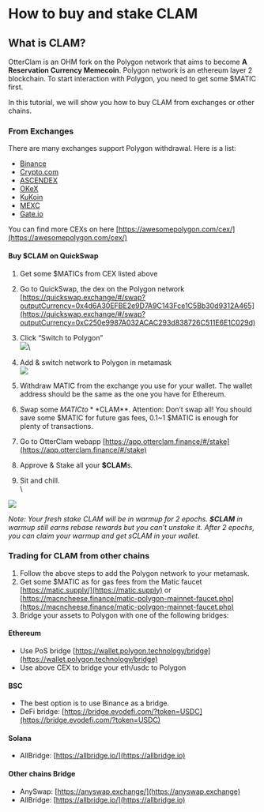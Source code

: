 # How to buy and stake CLAM

## What is CLAM? <a href="what-is-clam" id="what-is-clam"></a>

OtterClam is an OHM fork on the Polygon network that aims to become **A Reservation Currency Memecoin**. Polygon network is an ethereum layer 2 blockchain. To start interaction with Polygon, you need to get some $MATIC first.

In this tutorial, we will show you how to buy CLAM from exchanges or other chains.

### From Exchanges <a href="from-exchanges" id="from-exchanges"></a>

There are many exchanges support Polygon withdrawal. Here is a list:

* [Binance](https://www.binance.com)
* [Crypto.com](https://crypto.com)
* [ASCENDEX](https://ascendex.com)
* [OKeX](https://www.okex.com)
* [KuKoin](https://www.kucoin.com)
* [MEXC](https://www.mexc.com)
* [Gate.io](https://www.gate.io)

You can find more CEXs on here [https://awesomepolygon.com/cex/](https://awesomepolygon.com/cex/)

#### Buy $CLAM on QuickSwap

1. Get some $MATICs from CEX listed above
2. Go to QuickSwap, the dex on the Polygon network [https://quickswap.exchange/#/swap?outputCurrency=0x4d6A30EFBE2e9D7A9C143Fce1C5Bb30d9312A465](https://quickswap.exchange/#/swap?outputCurrency=0xC250e9987A032ACAC293d838726C511E6E1C029d)
3. Click “Switch to Polygon”\
   ![](https://i.imgur.com/u2LpwRp.jpg)\

4. Add & switch network to Polygon in metamask\
   ![](https://i.imgur.com/6lRShrv.png)
5. Withdraw MATIC from the exchange you use for your wallet. The wallet address should be the same as the one you have for Ethereum.
6. Swap some $MATIC to **$CLAM**. Attention: Don’t swap all! You should save some $MATIC for future gas fees, 0.1\~1 $MATIC is enough for plenty of transactions.
7. Go to OtterClam webapp [https://app.otterclam.finance/#/stake](https://app.otterclam.finance/#/stake)
8. Approve & Stake all your **$CLAM**s.&#x20;
9. Sit and chill.\
   \


![](https://i.imgur.com/C6VrXJY.png)

_Note: Your fresh stake CLAM will be in warmup for 2 epochs. **$CLAM** in warmup still earns rebase rewards but you can’t unstake it. After 2 epochs, you can claim your warmup and get sCLAM in your wallet._

### Trading for CLAM from other chains <a href="trading-for-clam-from-other-chains" id="trading-for-clam-from-other-chains"></a>

1. Follow the above steps to add the Polygon network to your metamask.
2. Get some $MATIC as for gas fees from the Matic faucet [https://matic.supply/](https://matic.supply) or [https://macncheese.finance/matic-polygon-mainnet-faucet.php](https://macncheese.finance/matic-polygon-mainnet-faucet.php)
3. Bridge your assets to Polygon with one of the following bridges:

#### Ethereum <a href="ethereum" id="ethereum"></a>

* Use PoS bridge [https://wallet.polygon.technology/bridge](https://wallet.polygon.technology/bridge)
* Use above CEX to bridge your eth/usdc to Polygon

#### BSC <a href="bsc" id="bsc"></a>

* The best option is to use Binance as a bridge.
* DeFi bridge: [https://bridge.evodefi.com/?token=USDC](https://bridge.evodefi.com/?token=USDC)

#### Solana <a href="solana" id="solana"></a>

* AllBridge: [https://allbridge.io/](https://allbridge.io)

#### Other chains Bridge <a href="other-chains-bridge" id="other-chains-bridge"></a>

* AnySwap: [https://anyswap.exchange/](https://anyswap.exchange)
* AllBridge: [https://allbridge.io/](https://allbridge.io)
